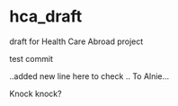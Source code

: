 hca_draft
=========

draft for Health Care Abroad project

test commit

<!-- commited by chaztine -->


<!-- commit by chris -->
..added new line here
to check
.. To Alnie...


Knock knock?
